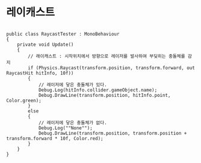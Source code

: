 <h1 id="레이캐스트">레이캐스트</h1>
<pre><code>
public class RaycastTester : MonoBehaviour
{
    private void Update()
    {       
        // 래이캐스트 : 시작위치에서 방향으로 레이저를 발사하여 부딪히는 충돌체를 감지
        if (Physics.Raycast(transform.position, transform.forward, out RaycastHit hitInfo, 10f))
        {
            // 레이저에 닿은 충돌체가 있다.
            Debug.Log(hitInfo.collider.gameObject.name);
            Debug.DrawLine(transform.position, hitInfo.point, Color.green);
        }
        else
        {
            // 레이저에 닿은 충돌체가 없다.
            Debug.Log(&quot;&quot;None&quot;&quot;);
            Debug.DrawLine(transform.position, transform.position + transform.forward * 10f, Color.red);
        }
    }
}
</code></pre>